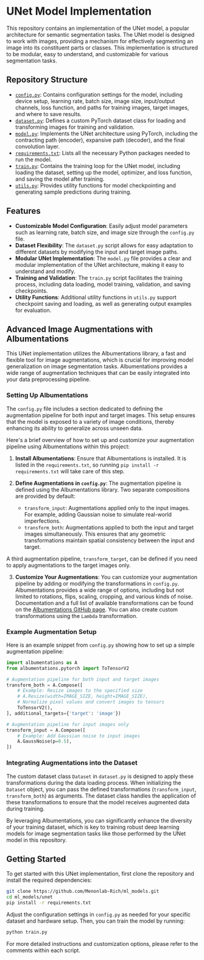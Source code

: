# UNet Model Implementation

This repository contains an implementation of the UNet model, a popular architecture for semantic segmentation tasks. The UNet model is designed to work with images, providing a mechanism for effectively segmenting an image into its constituent parts or classes. This implementation is structured to be modular, easy to understand, and customizable for various segmentation tasks.

## Repository Structure

- [`config.py`](https://github.com/Menonlab-Rich/ml_models/blob/main/unet/config.py): Contains configuration settings for the model, including device setup, learning rate, batch size, image size, input/output channels, loss function, and paths for training images, target images, and where to save results.
- [`dataset.py`](https://github.com/Menonlab-Rich/ml_models/blob/main/unet/dataset.py): Defines a custom PyTorch dataset class for loading and transforming images for training and validation.
- [`model.py`](https://github.com/Menonlab-Rich/ml_models/blob/main/unet/model.py): Implements the UNet architecture using PyTorch, including the contracting path (encoder), expansive path (decoder), and the final convolution layer.
- [`requirements.txt`](https://github.com/Menonlab-Rich/ml_models/blob/main/unet/requirements.txt): Lists all the necessary Python packages needed to run the model.
- [`train.py`](https://github.com/Menonlab-Rich/ml_models/blob/main/unet/train.py): Contains the training loop for the UNet model, including loading the dataset, setting up the model, optimizer, and loss function, and saving the model after training.
- [`utils.py`](https://github.com/Menonlab-Rich/ml_models/blob/main/unet/utils.py): Provides utility functions for model checkpointing and generating sample predictions during training.

## Features

- **Customizable Model Configuration**: Easily adjust model parameters such as learning rate, batch size, and image size through the `config.py` file.
- **Dataset Flexibility**: The `dataset.py` script allows for easy adaptation to different datasets by modifying the input and target image paths.
- **Modular UNet Implementation**: The `model.py` file provides a clear and modular implementation of the UNet architecture, making it easy to understand and modify.
- **Training and Validation**: The `train.py` script facilitates the training process, including data loading, model training, validation, and saving checkpoints.
- **Utility Functions**: Additional utility functions in `utils.py` support checkpoint saving and loading, as well as generating output examples for evaluation.

## Advanced Image Augmentations with Albumentations

This UNet implementation utilizes the Albumentations library, a fast and flexible tool for image augmentations, which is crucial for improving model generalization on image segmentation tasks. Albumentations provides a wide range of augmentation techniques that can be easily integrated into your data preprocessing pipeline.

### Setting Up Albumentations

The `config.py` file includes a section dedicated to defining the augmentation pipeline for both input and target images. This setup ensures that the model is exposed to a variety of image conditions, thereby enhancing its ability to generalize across unseen data.

Here's a brief overview of how to set up and customize your augmentation pipeline using Albumentations within this project:

1. **Install Albumentations**: Ensure that Albumentations is installed. It is listed in the `requirements.txt`, so running `pip install -r requirements.txt` will take care of this step.

2. **Define Augmentations in `config.py`**: The augmentation pipeline is defined using the Albumentations library. Two separate compositions are provided by default:
   - `transform_input`: Augmentations applied only to the input images. For example, adding Gaussian noise to simulate real-world imperfections.
   - `transform_both`: Augmentations applied to both the input and target images simultaneously. This ensures that any geometric transformations maintain spatial consistency between the input and target.

A third augmentation pipeline, `transform_target`, can be defined if you need to apply augmentations to the target images only.

3. **Customize Your Augmentations**: You can customize your augmentation pipeline by adding or modifying the transformations in `config.py`. Albumentations provides a wide range of options, including but not limited to rotations, flips, scaling, cropping, and various kinds of noise. Documentation and a full list of available transformations can be found on the [Albumentations GitHub page](https://github.com/albumentations-team/albumentations). You can also create custom transformations using the `Lambda` transformation.

### Example Augmentation Setup

Here is an example snippet from `config.py` showing how to set up a simple augmentation pipeline:

```python
import albumentations as A
from albumentations.pytorch import ToTensorV2

# Augmentation pipeline for both input and target images
transform_both = A.Compose([
    # Example: Resize images to the specified size
    # A.Resize(width=IMAGE_SIZE, height=IMAGE_SIZE),
    # Normalize pixel values and convert images to tensors
    ToTensorV2(),
], additional_targets={'target': 'image'})

# Augmentation pipeline for input images only
transform_input = A.Compose([
    # Example: Add Gaussian noise to input images
    A.GaussNoise(p=0.5),
])
```

### Integrating Augmentations into the Dataset

The custom dataset class `Dataset` in `dataset.py` is designed to apply these transformations during the data loading process. When initializing the `Dataset` object, you can pass the defined transformations (`transform_input`, `transform_both`) as arguments. The dataset class handles the application of these transformations to ensure that the model receives augmented data during training.

By leveraging Albumentations, you can significantly enhance the diversity of your training dataset, which is key to training robust deep learning models for image segmentation tasks like those performed by the UNet model in this repository.

## Getting Started

To get started with this UNet implementation, first clone the repository and install the required dependencies:

```bash
git clone https://github.com/Menonlab-Rich/ml_models.git
cd ml_models/unet
pip install -r requirements.txt
```

Adjust the configuration settings in `config.py` as needed for your specific dataset and hardware setup. Then, you can train the model by running:

```bash
python train.py
```

For more detailed instructions and customization options, please refer to the comments within each script.